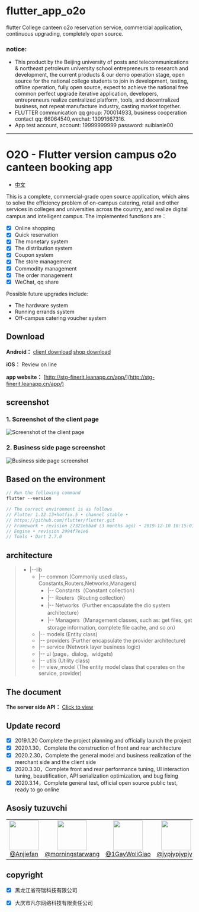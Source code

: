 # flutter_app_o2o
flutter College canteen o2o reservation service, commercial application, continuous upgrading, completely open source.
### notice:
- This product by the Beijing university of posts and telecommunications & northeast petroleum university school entrepreneurs to research and development, the current products & our demo operation stage, open source for the national college students to join in development, testing, offline operation, fully open source, expect to achieve the national free common perfect upgrade iterative application, developers, entrepreneurs realize centralized platform, tools, and decentralized business, not repeat manufacture industry, casting market together.
- FLUTTER communication qq group: 700014933, business cooperation contact qq: 66064540,wechat: 13091667316.
- App test account, account: 19999999999 password: suibianle00
---
# O2O - Flutter version campus o2o canteen booking app

- [中文](https://github.com/Anjiefan/flutter_app_o2o/blob/master/README.md)

This is a complete, commercial-grade open source application, which aims to solve the efficiency problem of on-campus catering, retail and other services in colleges and universities across the country, and realize digital campus and intelligent campus.
The implemented functions are：
- [x] Online shopping
- [x] Quick reservation
- [x] The monetary system
- [x] The distribution system
- [x] Coupon system
- [x] The store management
- [x] Commodity management
- [x] The order management
- [x] WeChat, qq share

Possible future upgrades include:
- The hardware system
- Running errands system
- Off-campus catering voucher system

## Download

**Android：** [client download]() [shop download](http://lc-aveFaAUx.cn-n1.lcfile.com/67f1e71b5d557927c74a/app-release.apk)

**iOS：** Review on line

**app website：** [http://stg-finerit.leanapp.cn/app/](http://stg-finerit.leanapp.cn/app/)

## screenshot

### 1. Screenshot of the client page
![Screenshot of the client page](http://lc-aveFaAUx.cn-n1.lcfile.com/a44e06a43b68b9cff731/%E5%AE%A2%E6%88%B7.png)
### 2. Business side page screenshot
![Business side page screenshot](http://lc-aveFaAUx.cn-n1.lcfile.com/f40eaaffc0e0cbe3b834/%E5%95%86%E5%AE%B6.png)

## Based on the environment
```dart
// Run the following command
flutter --version

// The correct environment is as follows
// Flutter 1.12.13+hotfix.5 • channel stable •
// https://github.com/flutter/flutter.git
// Framework • revision 27321ebbad (3 months ago) • 2019-12-10 18:15:01 -0800
// Engine • revision 2994f7e1e6
// Tools • Dart 2.7.0
```
## architecture
>- |--lib
>    - |-- common (Commonly used class，Constants,Routers,Networks,Managers)
>        - |-- Constants（Constant collection）
>        - |-- Routers（Routing collection）
>        - |-- Networks（Further encapsulate the dio system architecture）
>        - |-- Managers（Management classes, such as: get files, get storage information, complete file cache, and so on）
>    - |-- models (Entity class)
>    - |-- providers (Further encapsulate the provider architecture)
>    - |-- service (Network layer business logic)
>    - |-- ui (page，dialog，widgets)
>    - |-- utils (Utility class)
>    - |-- view_model (The entity model class that operates on the service, provider)

## The document
**The server side API：** [Click to view](http://stg-finerit.leanapp.cn/finerit/)

## Update record
- [x] 2019.1.20 Complete the project planning and officially launch the project
- [x] 2020.1.30，Complete the construction of front and rear architecture
- [x] 2020.2.30，Complete the general model and business realization of the merchant side and the client side
- [x] 2020.3.30，Complete front and rear performance tuning, UI interaction tuning, beautification, API serialization optimization, and bug fixing
- [x] 2020.3.14，Complete general test, official open source public test, ready to go online
## Asosiy tuzuvchi 
<table>
  <tbody>
    <tr>
      <td align="center" width="80" valign="top">
        <img height="80" width="80" src="https://avatars0.githubusercontent.com/u/34623459?s=460&u=5dbbca37304268f8cd1c7ebb94821f0f295a60d4&v=4">
        <br>
        <a href="https://github.com/Anjiefan">@Anjiefan</a>
      </td>
      <td align="center" width="80" valign="top">
        <img height="80" width="80"  src="https://avatars0.githubusercontent.com/u/41356695?s=64&v=4">
        <br>
        <a href="https://github.com/morningstarwang">@morningstarwang</a>
      </td>
         <td align="center" width="80" valign="top">
        <img height="80" width="80"  src="https://avatars0.githubusercontent.com/u/47547284?s=460&v=4">
        <br>
        <a href="https://github.com/1GayWoliGiao">@1GayWoliGiao</a>
      </td>
       <td align="center" width="80" valign="top">
        <img height="80" width="80"  src="https://avatars2.githubusercontent.com/u/34328687?s=400&u=84f1d2b4ccdf3259a2296672dfbf903dd0c9304f&v=4">
        <br>
        <a href="https://github.com/jypjypjypjyp">@jypjypjypjyp</a>
      </td>
   </tr>
  </tbody>
</table>

## copyright
- [x] 黑龙江省符瑞科技有限公司
- [x] 大庆市凡尔网络科技有限责任公司

